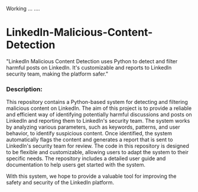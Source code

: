Working ... ....

<h1>LinkedIn-Malicious-Content-Detection</h1>



"LinkedIn Malicious Content Detection uses Python to detect and filter harmful posts on LinkedIn. It's customizable and reports to LinkedIn security team, making the platform safer."

### Description:

This repository contains a Python-based system for detecting and filtering malicious content on LinkedIn. The aim of this project is to provide a reliable and efficient way of identifying potentially harmful discussions and posts on LinkedIn and reporting them to LinkedIn's security team. The system works by analyzing various parameters, such as keywords, patterns, and user behavior, to identify suspicious content. 
Once identified, the system automatically flags the content and generates a report that is sent to LinkedIn's security team for review. The code in this repository is designed to be flexible and customizable, allowing users to adapt the system to their specific needs. The repository includes a detailed user guide and documentation to help users get started with the system.

With this system, we hope to provide a valuable tool for improving the safety and security of the LinkedIn platform.
